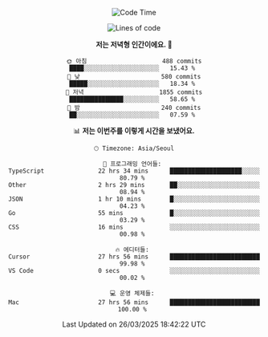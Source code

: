 <div align='center'>
 
<!--START_SECTION:waka-->
![Code Time](http://img.shields.io/badge/Code%20Time-4%2C246%20hrs%209%20mins-blue)

![Lines of code](https://img.shields.io/badge/%EC%A0%80%EB%8A%94%20%EC%97%AC%ED%83%9C%EA%B9%8C%EC%A7%80%20-1.6%20million%20%EC%A4%84%EC%9D%98%20%EC%BD%94%EB%93%9C%EB%A5%BC%20%EC%9E%91%EC%84%B1%ED%96%88%EC%96%B4%EC%9A%94.-blue)

**저는 저녁형 인간이에요. 🦉** 

```text
🌞 아침                     488 commits         ████░░░░░░░░░░░░░░░░░░░░░   15.43 % 
🌆 낮　                     580 commits         █████░░░░░░░░░░░░░░░░░░░░   18.34 % 
🌃 저녁                     1855 commits        ███████████████░░░░░░░░░░   58.65 % 
🌙 밤　                     240 commits         ██░░░░░░░░░░░░░░░░░░░░░░░   07.59 % 
```


📊 **저는 이번주를 이렇게 시간을 보냈어요.** 

```text
🕑︎ Timezone: Asia/Seoul

💬 프로그래밍 언어들: 
TypeScript               22 hrs 34 mins      ████████████████████░░░░░   80.79 % 
Other                    2 hrs 29 mins       ██░░░░░░░░░░░░░░░░░░░░░░░   08.94 % 
JSON                     1 hr 10 mins        █░░░░░░░░░░░░░░░░░░░░░░░░   04.23 % 
Go                       55 mins             █░░░░░░░░░░░░░░░░░░░░░░░░   03.29 % 
CSS                      16 mins             ░░░░░░░░░░░░░░░░░░░░░░░░░   00.98 % 

🔥 에디터들: 
Cursor                   27 hrs 56 mins      █████████████████████████   99.98 % 
VS Code                  0 secs              ░░░░░░░░░░░░░░░░░░░░░░░░░   00.02 % 

💻 운영 체제들: 
Mac                      27 hrs 56 mins      █████████████████████████   100.00 % 
```


 Last Updated on 26/03/2025 18:42:22 UTC
<!--END_SECTION:waka-->
 </div>
<!---
Emewjin/Emewjin is a ✨ special ✨ repository because its `README.md` (this file) appears on your GitHub profile.
You can click the Preview link to take a look at your changes.
--->
